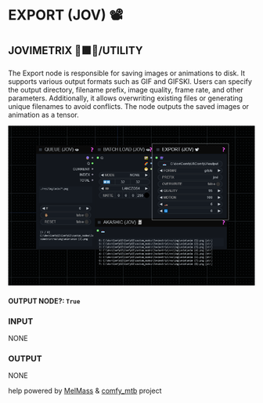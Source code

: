 # EXPORT (JOV) 📽

## JOVIMETRIX 🔺🟩🔵/UTILITY

The Export node is responsible for saving images or animations to disk. It supports various output formats such as GIF and GIFSKI. Users can specify the output directory, filename prefix, image quality, frame rate, and other parameters. Additionally, it allows overwriting existing files or generating unique filenames to avoid conflicts. The node outputs the saved images or animation as a tensor.

![EXPORT](./EXPORT.png)

#### OUTPUT NODE?: `True`

### INPUT

NONE

### OUTPUT

NONE

help powered by [MelMass](https://github.com/melMass) & [comfy_mtb](https://github.com/melMass/comfy_mtb) project